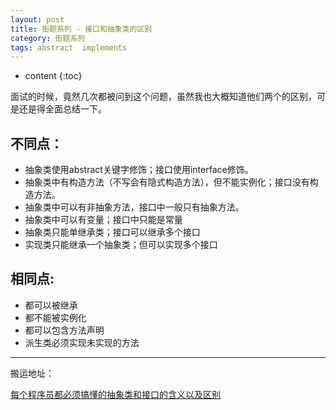 ```yaml
---
layout: post
title: 街题系列 - 接口和抽象类的区别
category: 街题系列
tags: abstract  implements
---
```

* content
{:toc}

面试的时候，竟然几次都被问到这个问题，虽然我也大概知道他们两个的区别，可是还是得全面总结一下。

## 不同点：
* 抽象类使用abstract关键字修饰；接口使用interface修饰。
* 抽象类中有构造方法（不写会有隐式构造方法），但不能实例化；接口没有构造方法。
* 抽象类中可以有非抽象方法，接口中一般只有抽象方法。
* 抽象类中可以有变量；接口中只能是常量
* 抽象类只能单继承类；接口可以继承多个接口
* 实现类只能继承一个抽象类；但可以实现多个接口  

## 相同点:

* 都可以被继承
* 都不能被实例化
* 都可以包含方法声明
* 派生类必须实现未实现的方法

---
搬运地址：    
 
[每个程序员都必须搞懂的抽象类和接口的含义以及区别](https://baijiahao.baidu.com/s?id=1622053733155304478&wfr=spider&for=pc)  

